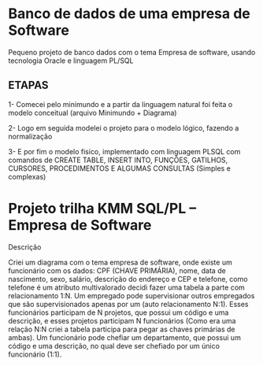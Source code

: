 
# Banco de dados de uma empresa de Software

Pequeno projeto de banco dados com o tema Empresa de software, usando tecnologia Oracle e linguagem PL/SQL

## ETAPAS

1- Comecei pelo minimundo e a partir da linguagem natural foi feita o modelo conceitual (arquivo Minimundo + Diagrama)

2- Logo em seguida modelei o projeto para o modelo lógico, fazendo a normalização

3- E por fim o modelo fisico, implementado com linguagem PLSQL com comandos de CREATE TABLE, INSERT INTO, FUNÇÕES, GATILHOS, CURSORES, PROCEDIMENTOS E ALGUMAS CONSULTAS (Simples e complexas)

# Projeto trilha KMM SQL/PL   – Empresa de Software

Descrição

Criei um diagrama com o tema empresa de software, onde existe um funcionário com os dados: CPF (CHAVE PRIMÁRIA), nome, data de nascimento, sexo, salário, descrição do endereço e CEP e telefone, como telefone é um atributo multivalorado decidi fazer uma tabela a parte com relacionamento 1:N.
Um empregado pode supervisionar outros empregados que são supervisionados apenas por um (auto relacionamento N:1). Esses funcionários participam de N projetos, que possui um código e uma descrição, e esses projetos participam N funcionários (Como era uma relação N:N criei a tabela participa para pegar as chaves primárias de ambas).
Um funcionário pode chefiar um departamento, que possui um código e uma descrição, no qual deve ser chefiado por um único funcionário (1:1).



